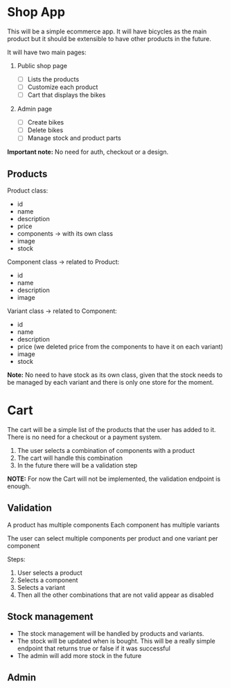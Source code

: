 # Shop App

This will be a simple ecommerce app. It will have bicycles as the main product
but it should be extensible to have other products in the future.

It will have two main pages:

1. Public shop page

   - [ ] Lists the products
   - [ ] Customize each product
   - [ ] Cart that displays the bikes

2. Admin page
   - [ ] Create bikes
   - [ ] Delete bikes
   - [ ] Manage stock and product parts

**Important note:**
No need for auth, checkout or a design.

## Products

Product class:

- id
- name
- description
- price
- components -> with its own class
- image
- stock

Component class -> related to Product:

- id
- name
- description
- image

Variant class -> related to Component:

- id
- name
- description
- price (we deleted price from the components to have it on each variant)
- image
- stock

**Note:**
No need to have stock as its own class, given that the stock needs to be managed
by each variant and there is only one store for the moment.

# Cart

The cart will be a simple list of the products that the user has added to it.
There is no need for a checkout or a payment system.

1. The user selects a combination of components with a product
2. The cart will handle this combination
3. In the future there will be a validation step

**NOTE:** 
For now the Cart will not be implemented, the validation endpoint is enough.

## Validation

A product has multiple components
Each component has multiple variants

The user can select multiple components per product and one variant per component

Steps:

1. User selects a product
2. Selects a component
3. Selects a variant
4. Then all the other combinations that are not valid appear as disabled

## Stock management

- The stock management will be handled by products and variants.
- The stock will be updated when is bought.
  This will be a really simple endpoint that returns true or false if it was successful
- The admin will add more stock in the future

## Admin
